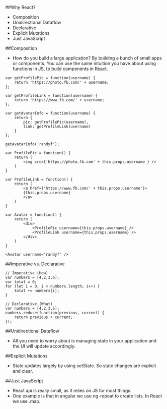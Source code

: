 ##Why React? 
- Composition
- Unidirectional Dataflow
- Declarative
- Explicit Mutations
- Just JavaScript


##Composition
- How do you build a large application? By building a bunch of small apps or components. You can use the same intuition you have about using functions in JS, to build components in React.

```
var getProfilePic = function(username) {
	return 'https://photo.fb.com/' + username;
};

var getProfileLink = function(username) {
	return 'https://www.fb.com/' + username;
};

var getAvatarInfo = function(username) {
	return {
		pic: getProfilePic(username),
		link: getProfileLink(username)
	}
};

getAvatarInfo('randyf');
```

~~~
var ProfilePic = function() {
	return (
		<img src={'https://photo.fb.com' + this.props.username } /> 
	)
}

var ProfileLink = function() {
	return (
		<a href={'https://www.fb.com/' + this.props.username'}>
		{this.props.username}
		</a>
	)
}

var Avatar = function() {
	return (
		<div>
			<ProfilePic username={this.props.username} />
			<ProfileLink username={this.props.username} />
		</div>
	)
}

<Avatar username='randyf' />
~~~


##Imperative vs. Declarative
```
// Imperative (How)
var numbers = [4,2,3,6];
var total = 0;
for (let i = 0; i < numbers.length; i++) {
	total += numbers[i];
}

// Declarative (What)
var numbers = [4,2,3,6];
numbers.reduce(function(previous, current) {
	return previous + current;
});
```


##Unidirectional Dataflow
- All you need to worry about is managing state in your application and the UI will update accordingly.


##Explicit Mutations
- State updates largely by using setState. So state changes are explicit and clear.

##Just JavaScript
- React api is really small, as it relies on JS for most things. 
- One example is that in angular we use ng-repeat to create lists. In React we use .map.
